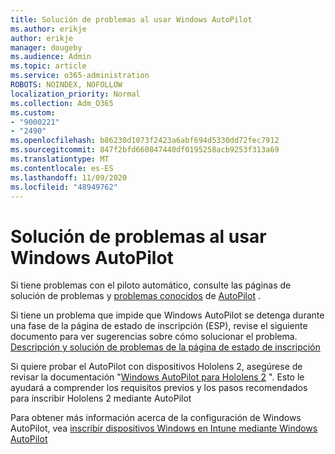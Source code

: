```yaml
---
title: Solución de problemas al usar Windows AutoPilot
ms.author: erikje
author: erikje
manager: dougeby
ms.audience: Admin
ms.topic: article
ms.service: o365-administration
ROBOTS: NOINDEX, NOFOLLOW
localization_priority: Normal
ms.collection: Adm_O365
ms.custom:
- "9000221"
- "2490"
ms.openlocfilehash: b86230d1073f2423a6abf694d5330dd72fec7912
ms.sourcegitcommit: 847f2bfd660847440df0195258acb9253f313a69
ms.translationtype: MT
ms.contentlocale: es-ES
ms.lasthandoff: 11/09/2020
ms.locfileid: "48949762"
---
```

# <a name="troubleshoot-issues-when-using-windows-autopilot"></a>Solución de problemas al usar Windows AutoPilot

Si tiene problemas con el piloto automático, consulte las páginas de solución de problemas y [problemas conocidos](https://docs.microsoft.com/windows/deployment/windows-autopilot/known-issues) de [AutoPilot](https://docs.microsoft.com/windows/deployment/windows-autopilot/troubleshooting) .

Si tiene un problema que impide que Windows AutoPilot se detenga durante una fase de la página de estado de inscripción (ESP), revise el siguiente documento para ver sugerencias sobre cómo solucionar el problema. [Descripción y solución de problemas de la página de estado de inscripción](https://docs.microsoft.com/troubleshoot/mem/intune/understand-troubleshoot-esp)

Si quiere probar el AutoPilot con dispositivos Hololens 2, asegúrese de revisar la documentación "[Windows AutoPilot para Hololens 2](https://docs.microsoft.com/hololens/hololens2-autopilot) ". Esto le ayudará a comprender los requisitos previos y los pasos recomendados para inscribir Hololens 2 mediante AutoPilot  

Para obtener más información acerca de la configuración de Windows AutoPilot, vea [inscribir dispositivos Windows en Intune mediante Windows AutoPilot](https://docs.microsoft.com/intune/enrollment/enrollment-autopilot)